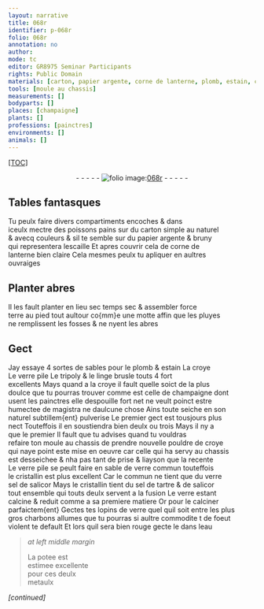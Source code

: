 ```yaml
---
layout: narrative
title: 068r
identifier: p-068r
folio: 068r
annotation: no
author:
mode: tc
editor: GR8975 Seminar Participants
rights: Public Domain
materials: [carton, papier argente, corne de lanterne, plomb, estain, croye, verre pile, tripoly, linge brusle, celle de champaigne dont usent les painctres, magistra, pouldre de croye, sable de verre commun touteffois le cristallin, verre, sel de salicor, cristallin, sel de tartre, salicor, charbons, eau, potee, metaulx]
tools: [moule au chassis]
measurements: []
bodyparts: []
places: [champaigne]
plants: []
professions: [painctres]
environments: []
animals: []
---
```


<p><a href="{{ site.baseurl }}/diplomatic/">[TOC]</a></p><div class="folio" align="center">- - - - - <a href="http://gallica.bnf.fr/ark:/12148/btv1b10500001g/f141.image" target="_blank"><img src="https://cu-mkp.github.io/2017-workshop-edition/assets/photo-icon.png" alt="folio image: " style="display:inline-block; margin-bottom:-3px;"/>068r</a> - - - - - </div>  
  

## Tables fantasques

 
Tu peulx faire divers compartiments encoches & dans<br/> iceulx mectre des poissons pains sur du <span class="m">carton</span> simple au naturel<br/> & avecq couleurs & sil te semble sur du <span class="m">papier argente</span> & bruny<br/> qui representera lescaille Et apres couvrir cela de <span class="m">corne de<br/> lanterne</span> bien claire Cela mesmes peulx tu apliquer en aultres<br/> ouvraiges
 
 
  

## Planter abres

 
Il les fault planter en <span class="del">lieu sec</span> temps sec & assembler force<br/> terre au pied tout aultour co{mm}e une motte affin que les pluyes<br/> ne remplissent les fosses & ne nyent les abres 
 
 
  

## Gect

 
Jay essaye 4 sortes de sables pour le <span class="m">plomb</span> & <span class="m">estain</span> La <span class="m">croye</span><br/> Le <span class="m">verre pile</span> Le <span class="m">tripoly</span> & le <span class="m">linge brusle</span> touts 4 fort<br/> excellents Mays quand a la <span class="m">croye</span> il fault quelle soict de la plus<br/> doulce que tu pourras trouver comme est <span class="m">celle de <span class="pl">champaigne</span> dont<br/> usent les <span class="pro">painctres</span></span> elle despouille fort net ne veult poinct estre<br/> humectee de <span class="m">magistra</span> ne daulcune chose Ains toute seiche en son<br/> naturel subtillem{ent} pulverise Le premier gect est tousjours plus<br/> nect Touteffois il en soustiendra bien deulx ou trois Mays il ny a<br/> que le premier Il fault que tu advises quand tu vouldras<br/> refaire ton <span class="tl">moule au chassis</span> de prendre nouvelle <span class="m">pouldre de croye</span><br/> qui naye point este mise en oeuvre car celle qui ha servy au chassis<br/> est desseichee & nha pas tant de prise & liayson que la recente<br/> Le <span class="m">verre pile</span> se peult faire en <span class="m">sable de verre commun touteffois<br/> le cristallin</span> est plus excellent Car le commun ne tient que du <span class="del"><span class="m">verre</span></span><br/> <span class="m">sel de salicor</span> Mays le <span class="m">cristallin</span> tient du <span class="m">sel de tartre</span> & de <span class="m">salicor</span><br/> tout ensemble qui touts deulx servent a la fusion Le <span class="m">verre</span> estant<br/> calcine & reduit comme a sa premiere matiere Or pour le calciner<br/> parfaictem{ent} Gectes tes lopins de <span class="m">verre</span> quel quil soit entre les plus<br/> gros <span class="m">charbons</span> allumes que tu pourras si aultre commodite <span class="del">t</span> <span class="add">d</span>e foeu<span class="del">t</span><br/> violent te default Et lors quil sera bien rouge gecte le dans l<span class="m">eau</span>
 
> *at left middle margin*
> 
> 
>   La <span class="m">potee</span> est<br/> estimee excellente<br/> pour ces deulx<br/> <span class="m">metaulx</span> 
 
*[continued]*
 
